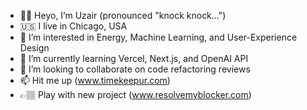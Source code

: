 - 👋🏽 Heyo, I’m Uzair (pronounced "knock knock...")
- 🇺🇸 I live in Chicago, USA 
- 👀 I’m interested in Energy, Machine Learning, and User-Experience Design
- 🌱 I’m currently learning Vercel, Next.js, and OpenAI API
- 💞️ I’m looking to collaborate on code refactoring reviews
- 📫 Hit me up (www.timekeepur.com)
- 👉🏽 Play with new project (www.resolvemyblocker.com)

<!---
uzhussain/uzhussain is a ✨ special ✨ repository because its `README.md` (this file) appears on your GitHub profile.
You can click the Preview link to take a look at your changes.
--->
